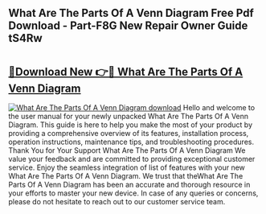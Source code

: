 ## What Are The Parts Of A Venn Diagram Free Pdf Download - Part-F8G New Repair Owner Guide tS4Rw

# <h2><a href="http://dfppfe2.blite.top/?on=What+Are+The+Parts+Of+A+Venn+Diagram">🔗Download New 👉🔴 What Are The Parts Of A Venn Diagram</a></h2>

[![What Are The Parts Of A Venn Diagram download](https://i.imgur.com/lujVjoI.png)](http://dfppfe2.blite.top/?on=What+Are+The+Parts+Of+A+Venn+Diagram)
Hello and welcome to the user manual for your newly unpacked What Are The Parts Of A Venn Diagram. This guide is here to help you make the most of your product by providing a comprehensive overview of its features, installation process, operation instructions, maintenance tips, and troubleshooting procedures. Thank You for Your Support What Are The Parts Of A Venn Diagram We value your feedback and are committed to providing exceptional customer service. Enjoy the seamless integration of list of features with your new What Are The Parts Of A Venn Diagram. We trust that theWhat Are The Parts Of A Venn Diagram has been an accurate and thorough resource in your efforts to master your new device. In case of any queries or concerns, please do not hesitate to reach out to our customer service team.
